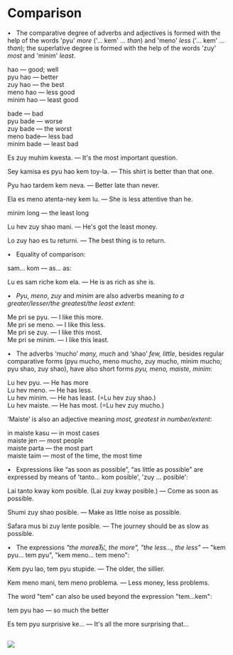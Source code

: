 # Comparison

•   The comparative degree of adverbs and adjectives is formed with the help of the words 'pyu' _more_ ('... kem' ... _than_) and 'meno' _less_ ('... kem' ... _than_); the superlative degree is formed with the help of the words 'zuy' _most_ and 'minim' _least_.

hao — good; well  
pyu hao — better  
zuy hao — the best  
meno hao — less good  
minim hao — least good

bade — bad  
pyu bade — worse  
zuy bade — the worst  
meno bade— less bad  
minim bade — least bad

Es zuy muhim kwesta. — It's the most important question.

Sey kamisa es pyu hao kem toy-la. — This shirt is better than that one.

Pyu hao tardem kem neva. — Better late than never.

Ela es meno atenta-ney kem lu. — She is less attentive than he.

minim long — the least long

Lu hev zuy shao mani. — He's got the least money.

Lo zuy hao es tu returni. — The best thing is to return.

•   Equality of comparison:

sam… kom — as... as:

Lu es sam riche kom ela. — He is as rich as she is.

•   _Pyu_, _meno_, _zuy_ and _minim_ are also adverbs meaning _to a greater/lesser/the greatest/the least extent_:

Me pri se pyu. — I like this more.  
Me pri se meno. — I like this less.  
Me pri se zuy. — I like this most.  
Me pri se minim. — I like this least.

•   The adverbs ‘mucho’ _many, much_ and ‘shao’ _few, little_, besides regular comparative forms (pyu mucho, meno mucho, zuy mucho, minim mucho; pyu shao, zuy shao), have also short forms _pyu, meno, maiste, minim_:

Lu hev pyu. — He has more  
Lu hev meno. — He has less.  
Lu hev minim. — He has least. (=Lu hev zuy shao.)  
Lu hev maiste. — He has most. (=Lu hev zuy mucho.)

‘Maiste’ is also an adjective meaning _most, greatest in number/extent_:

in maiste kasu — in most cases  
maiste jen — most people  
maiste parta — the most part  
maiste taim — most of the time, the most time

•   Expressions like “as soon as possible”, “as little as possible” are expressed by means of 'tanto... kom posible', 'zuy ... posible':

Lai tanto kway kom posible. (Lai zuy kway posible.) — Come as soon as possible.

Shumi zuy shao posible. — Make as little noise as possible.

Safara mus bi zuy lente posible. — The journey should be as slow as possible.

•   The expressions _"the moreвЂ¦, the more", "the less..., the less"_ — "kem pyu... tem pyu", "kem meno... tem meno":

Kem pyu lao, tem pyu stupide. — The older, the sillier.

Kem meno mani, tem meno problema. — Less money, less problems.

The word "tem" can also be used beyond the expression "tem...kem":

tem pyu hao — so much the better

Es tem pyu surprisive ke… — It's all the more surprising that…

![](anglegram_files/line6a.png)
-------------------------------